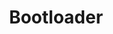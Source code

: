---
title: "Bootloader"
menu:
  main:
    identifier: "linux-boot"
    parent: "linux"
    name: "BootLoader"
    weight: 6
---